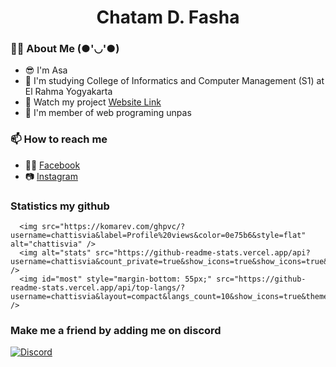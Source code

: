 <h1 align="center">Chatam D. Fasha</h1>

### 👨‍💻 About Me (●'◡'●)
- 😎 I'm Asa
- 🌱 I'm studying College of Informatics and Computer Management (S1) at El Rahma Yogyakarta
- 🔭 Watch my project [Website Link](https://asasama.github.io/)
- 💬 I'm member of web programing unpas


### 📫 How to reach me
- 👩‍💻 [Facebook](https://facebook.com/shaaichi)
- 📷 [Instagram](https://www.instagram.com/shath.fa)

### Statistics my github

      <img src="https://komarev.com/ghpvc/?username=chattisvia&label=Profile%20views&color=0e75b6&style=flat" alt="chattisvia" />
      <img alt="stats" src="https://github-readme-stats.vercel.app/api?username=chattisvia&count_private=true&show_icons=true&show_icons=true&theme=dracula" />
      <img id="most" style="margin-bottom: 55px;" src="https://github-readme-stats.vercel.app/api/top-langs/?username=chattisvia&layout=compact&langs_count=10&show_icons=true&theme=dracula" />

### Make me a friend by adding me on discord
<a href="https://discord.com/users/936464136911585330"><img src="https://lanyard-profile-readme.vercel.app/api/936464136911585330" alt="Discord" /></a>

<!--
**chattisvia/chattisvia** is a ✨ _special_ ✨ repository because its `README.md` (this file) appears on your GitHub profile.

Here are some ideas to get you started:

- 🔭 I’m currently working on ...
- 🌱 I’m currently learning ...
- 👯 I’m looking to collaborate on ...
- 🤔 I’m looking for help with ...
- 💬 Ask me about ...
- 📫 How to reach me: ...
- 😄 Pronouns: ...
- ⚡ Fun fact: ...
-->
